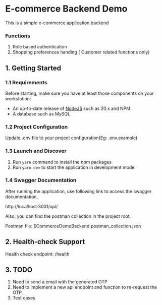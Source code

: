 
# E-commerce Backend Demo 

This is a simple e-commerce application backend

### Functions
1. Role based authentication
2. Shopping preferences handing ( Customer related functions only)


## 1. Getting Started

### 1.1 Requirements

Before starting, make sure you have at least those components on your workstation:

- An up-to-date release of [NodeJS](https://nodejs.org/) such as 20.x and NPM
- A database such as MySQL.

### 1.2 Project Configuration

Update .env file to your project configuration(Eg: .env.example)

### 1.3 Launch and Discover

1. Run `yarn` command to install the npm packages
2. Run `yarn dev` to start  the application in development mode

### 1.4 Swagger Documentation

After running the application, use following link to access the swagger documentation, 

http://localhost:3001/api/

Also, you can find the postman collection in the project root. 

Postman file: ECommerceDemoBackend.postman_collection.json

## 2. Health-check Support

Health check endpoint: /health

## 3. TODO

1. Need to send a email with the generated OTP
2. Need to implement a new api endpoint and function to re-request the OTP
3. Test cases